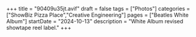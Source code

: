 +++
title = "90409u35jt.avif"
draft = false
tags = ["Photos"]
categories = ["ShowBiz Pizza Place","Creative Engineering"]
pages = ["Beatles White Album"]
startDate = "2024-10-13"
description = "White Album revised showtape reel label."
+++
